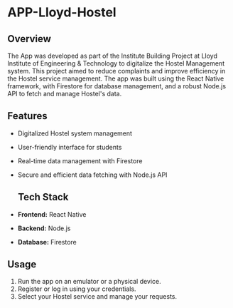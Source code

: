 # APP-Lloyd-Hostel

## Overview
The  App was developed as part of the Institute Building Project at Lloyd  Institute of Engineering & Technology to digitalize the Hostel Management system. This project aimed to reduce complaints and improve efficiency in the Hostel service management. The app was built using the React Native framework, with Firestore for database management, and a robust Node.js API to fetch and manage Hostel's data.



## Features
- Digitalized Hostel system management
- User-friendly interface for students
- Real-time data management with Firestore
- Secure and efficient data fetching with Node.js API

  ## Tech Stack
- **Frontend:** React Native
- **Backend:** Node.js
- **Database:** Firestore


## Usage
1. Run the app on an emulator or a physical device.
2. Register or log in using your credentials.
3. Select your Hostel service and manage your requests.
